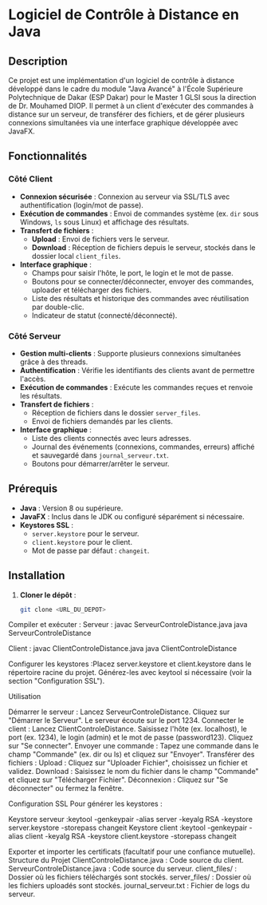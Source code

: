 # Logiciel de Contrôle à Distance en Java

## Description
Ce projet est une implémentation d'un logiciel de contrôle à distance développé dans le cadre du module "Java Avancé" à l'École Supérieure Polytechnique de Dakar (ESP Dakar) pour le Master 1 GLSI sous la direction de Dr. Mouhamed DIOP. Il permet à un client d'exécuter des commandes à distance sur un serveur, de transférer des fichiers, et de gérer plusieurs connexions simultanées via une interface graphique développée avec JavaFX.

## Fonctionnalités
### Côté Client
- **Connexion sécurisée** : Connexion au serveur via SSL/TLS avec authentification (login/mot de passe).
- **Exécution de commandes** : Envoi de commandes système (ex. `dir` sous Windows, `ls` sous Linux) et affichage des résultats.
- **Transfert de fichiers** :
  - **Upload** : Envoi de fichiers vers le serveur.
  - **Download** : Réception de fichiers depuis le serveur, stockés dans le dossier local `client_files`.
- **Interface graphique** :
  - Champs pour saisir l'hôte, le port, le login et le mot de passe.
  - Boutons pour se connecter/déconnecter, envoyer des commandes, uploader et télécharger des fichiers.
  - Liste des résultats et historique des commandes avec réutilisation par double-clic.
  - Indicateur de statut (connecté/déconnecté).

### Côté Serveur
- **Gestion multi-clients** : Supporte plusieurs connexions simultanées grâce à des threads.
- **Authentification** : Vérifie les identifiants des clients avant de permettre l'accès.
- **Exécution de commandes** : Exécute les commandes reçues et renvoie les résultats.
- **Transfert de fichiers** :
  - Réception de fichiers dans le dossier `server_files`.
  - Envoi de fichiers demandés par les clients.
- **Interface graphique** :
  - Liste des clients connectés avec leurs adresses.
  - Journal des événements (connexions, commandes, erreurs) affiché et sauvegardé dans `journal_serveur.txt`.
  - Boutons pour démarrer/arrêter le serveur.

## Prérequis
- **Java** : Version 8 ou supérieure.
- **JavaFX** : Inclus dans le JDK ou configuré séparément si nécessaire.
- **Keystores SSL** :
  - `server.keystore` pour le serveur.
  - `client.keystore` pour le client.
  - Mot de passe par défaut : `changeit`.

## Installation
1. **Cloner le dépôt** :
   ```bash
   git clone <URL_DU_DEPOT>


Compiler et exécuter :
Serveur : javac ServeurControleDistance.java
java ServeurControleDistance

Client : javac ClientControleDistance.java
java ClientControleDistance

Configurer les keystores :Placez server.keystore et client.keystore dans le répertoire racine du projet.
Générez-les avec keytool si nécessaire (voir la section "Configuration SSL").

Utilisation

Démarrer le serveur :
Lancez ServeurControleDistance.
Cliquez sur "Démarrer le Serveur". Le serveur écoute sur le port 1234.
Connecter le client :
Lancez ClientControleDistance.
Saisissez l'hôte (ex. localhost), le port (ex. 1234), le login (admin) et le mot de passe (password123).
Cliquez sur "Se connecter".
Envoyer une commande :
Tapez une commande dans le champ "Commande" (ex. dir ou ls) et cliquez sur "Envoyer".
Transférer des fichiers :
Upload : Cliquez sur "Uploader Fichier", choisissez un fichier et validez.
Download : Saisissez le nom du fichier dans le champ "Commande" et cliquez sur "Télécharger Fichier".
Déconnexion : Cliquez sur "Se déconnecter" ou fermez la fenêtre.

Configuration SSL
Pour générer les keystores :

Keystore serveur :keytool -genkeypair -alias server -keyalg RSA -keystore server.keystore -storepass changeit
Keystore client :keytool -genkeypair -alias client -keyalg RSA -keystore client.keystore -storepass changeit

Exporter et importer les certificats (facultatif pour une confiance mutuelle).
Structure du Projet
ClientControleDistance.java : Code source du client.
ServeurControleDistance.java : Code source du serveur.
client_files/ : Dossier où les fichiers téléchargés sont stockés.
server_files/ : Dossier où les fichiers uploadés sont stockés.
journal_serveur.txt : Fichier de logs du serveur.